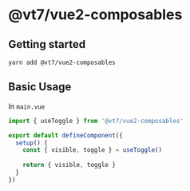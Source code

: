 # @vt7/vue2-composables

## Getting started

```
yarn add @vt7/vue2-composables
```

## Basic Usage

In `main.vue`

```js
import { useToggle } from '@vt7/vue2-composables'

export default defineComponent({
  setup() {
    const { visible, toggle } = useToggle()
    
    return { visible, toggle }
  }
})
```
